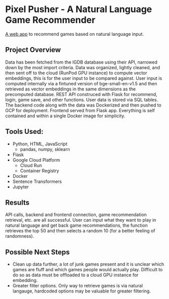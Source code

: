 # Pixel Pusher - A Natural Language Game Recommender

[A web app](https://game-recommender-v2-156728017829.us-east4.run.app) to recommend games based on natural language input.

## Project Overview
Data has been fetched from the IGDB database using their API, narrowed down by the most import criteria. Data was organized, lightly cleaned, and then sent off to the cloud (RunPod GPU instance) to compute vector embeddings, this is for the user input to be compared against. User input is computed internally via a fintuned version of bge-small-en-v1.5 and then retrieved as vector embeddings in the same dimensions as the precomputed database. REST API construced with Flask for recommend, login, game save, and other functions. User data is stored via SQL tables. The backend code along with the data was Dockerized and then pushed to GCP for deployment. Frontend served from Flask app. Everything is self contained and within a single Docker image for simplicity.

## Tools Used:
- Python, HTML, JavaScript
  - pandas, numpy, sklearn
- Flask
- Google Cloud Platform
  - Cloud Run
  - Container Registry
- Docker
- Sentence Transformers
- Jupyter

## Results
API calls, backend and frontend connection, game recommendation retrieval, etc. are all successful. User can input what they want to play in natural language and get back game recommendations, the function retrieves the top 50 and then selects a random 10 (for a better feeling of randomness).

## Possible Next Steps
- Clean up data further, a lot of junk games present and it is unclear which games are fluff and which games people would actually play. Difficult to do so as data must be offloaded to a cloud GPU instance for embedding.
- Greater filter options. Only way to retrieve games is via natural langauge, hardcoded options may be valuable for greater filtering.
